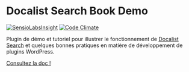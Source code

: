 # Docalist Search Book Demo

[![SensioLabsInsight](https://insight.sensiolabs.com/projects/d5a27727-467f-4ca6-aa40-461e43bf5b1c/small.png)](https://insight.sensiolabs.com/projects/d5a27727-467f-4ca6-aa40-461e43bf5b1c) [![Code Climate](https://codeclimate.com/github/docalist/docalist-search-book-demo/badges/gpa.svg)](https://codeclimate.com/github/docalist/docalist-search-book-demo)

Plugin de démo et tutoriel pour illustrer le fonctionnement de [Docalist Search](https://github.com/docalist/docalist-search) et quelques bonnes pratiques en matière de développement de plugins WordPress.

[Consultez la doc !](doc/README.md)
